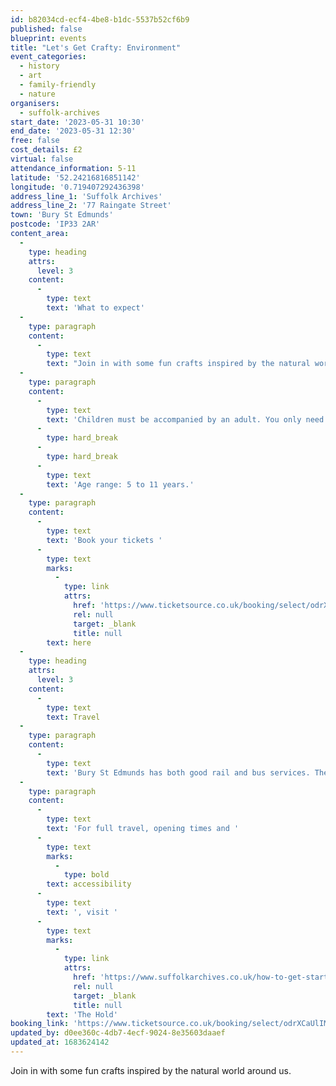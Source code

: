 ```yaml
---
id: b82034cd-ecf4-4be8-b1dc-5537b52cf6b9
published: false
blueprint: events
title: "Let's Get Crafty: Environment"
event_categories:
  - history
  - art
  - family-friendly
  - nature
organisers:
  - suffolk-archives
start_date: '2023-05-31 10:30'
end_date: '2023-05-31 12:30'
free: false
cost_details: £2
virtual: false
attendance_information: 5-11
latitude: '52.24216816851142'
longitude: '0.719407292436398'
address_line_1: 'Suffolk Archives'
address_line_2: '77 Raingate Street'
town: 'Bury St Edmunds'
postcode: 'IP33 2AR'
content_area:
  -
    type: heading
    attrs:
      level: 3
    content:
      -
        type: text
        text: 'What to expect'
  -
    type: paragraph
    content:
      -
        type: text
        text: "Join in with some fun crafts inspired by the natural world around us with Let's Get Crafty at The Hold, Bury St Edmunds."
  -
    type: paragraph
    content:
      -
        type: text
        text: 'Children must be accompanied by an adult. You only need to book tickets for the children attending.'
      -
        type: hard_break
      -
        type: hard_break
      -
        type: text
        text: 'Age range: 5 to 11 years.'
  -
    type: paragraph
    content:
      -
        type: text
        text: 'Book your tickets '
      -
        type: text
        marks:
          -
            type: link
            attrs:
              href: 'https://www.ticketsource.co.uk/booking/select/odrXCaUlIMnG'
              rel: null
              target: _blank
              title: null
        text: here
  -
    type: heading
    attrs:
      level: 3
    content:
      -
        type: text
        text: Travel
  -
    type: paragraph
    content:
      -
        type: text
        text: 'Bury St Edmunds has both good rail and bus services. The nearest bus stop is Brewery Bus Stop a three-minute walk from the venue. There are multiple pay and display car parks in Bury St Edmunds, the nearest to the venue being Chequer Square.'
  -
    type: paragraph
    content:
      -
        type: text
        text: 'For full travel, opening times and '
      -
        type: text
        marks:
          -
            type: bold
        text: accessibility
      -
        type: text
        text: ', visit '
      -
        type: text
        marks:
          -
            type: link
            attrs:
              href: 'https://www.suffolkarchives.co.uk/how-to-get-started-at-suffolk-archives/plan-your-visit/suffolk-archives-branches/bury-st-edmunds-branch/'
              rel: null
              target: _blank
              title: null
        text: 'The Hold'
booking_link: 'https://www.ticketsource.co.uk/booking/select/odrXCaUlIMnG'
updated_by: d0ee360c-4db7-4ecf-9024-8e35603daaef
updated_at: 1683624142
---
```

Join in with some fun crafts inspired by the natural world around us.